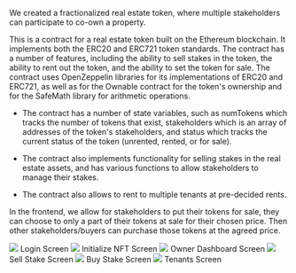 We created a fractionalized real estate token, where multiple stakeholders can participate to co-own a property.

This is a contract for a real estate token built on the Ethereum blockchain. It implements both the ERC20 and ERC721 token standards. The contract has a number of features, including the ability to sell stakes in the token, the ability to rent out the token, and the ability to set the token for sale. The contract uses OpenZeppelin libraries for its implementations of ERC20 and ERC721, as well as for the Ownable contract for the token's ownership and for the SafeMath library for arithmetic operations.

- The contract has a number of state variables, such as numTokens which tracks the number of tokens that exist, stakeholders which is an array of addresses of the token's stakeholders, and status which tracks the current status of the token (unrented, rented, or for sale).

- The contract also implements functionality for selling stakes in the real estate assets, and has various functions to allow stakeholders to manage their stakes.

- The contract also allows to rent to multiple tenants at pre-decided rents.

In the frontend, we allow for stakeholders to put their tokens for sale, they can choose to only a part of their tokens at sale for their chosen price. Then other stakeholders/buyers can purchase those tokens at the agreed price.

![](https://github.com/kxusx/TokensFTW/blob/master/imgs/login.jpeg)
Login Screen
![](https://github.com/kxusx/TokensFTW/blob/master/imgs/initializeNFT.jpeg)
Initialize NFT Screen
![](https://github.com/kxusx/TokensFTW/blob/master/imgs/ownerDashboard.jpeg)
Owner Dashboard Screen
![](https://github.com/kxusx/TokensFTW/blob/master/imgs/sellStake.jpeg)
Sell Stake Screen
![](https://github.com/kxusx/TokensFTW/blob/master/imgs/buyStake.jpeg)
Buy Stake Screen
![](https://github.com/kxusx/TokensFTW/blob/master/imgs/tenants.jpeg)
Tenants Screen








